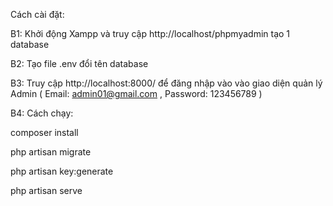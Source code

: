 Cách cài đặt:

B1: Khởi động Xampp và truy cập http://localhost/phpmyadmin tạo 1 database

B2: Tạo file .env đổi tên database 

B3: Truy cập http://localhost:8000/ để đăng nhập vào vào giao diện quản lý Admin ( Email: admin01@gmail.com , Password: 123456789 )

B4: Cách chạy:

composer install

php artisan migrate

php artisan key:generate

php artisan serve
